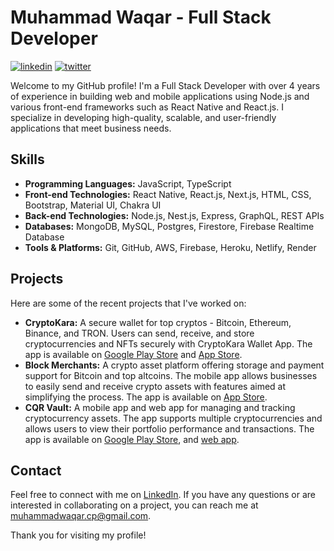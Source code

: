 # Muhammad Waqar - Full Stack Developer
[![linkedin](https://img.shields.io/badge/linkedin-0A66C2?style=for-the-badge&logo=linkedin&logoColor=white)](https://www.linkedin.com/in/muhammad-waqar-389085141/)
[![twitter](https://img.shields.io/badge/twitter-1DA1F2?style=for-the-badge&logo=twitter&logoColor=white)](https://twitter.com/_waqarilyas)



Welcome to my GitHub profile! I'm a Full Stack Developer with over 4 years of experience in building web and mobile applications using Node.js and various front-end frameworks such as React Native and React.js. I specialize in developing high-quality, scalable, and user-friendly applications that meet business needs.

## Skills

- **Programming Languages:** JavaScript, TypeScript
- **Front-end Technologies:** React Native, React.js, Next.js, HTML, CSS, Bootstrap, Material UI, Chakra UI
- **Back-end Technologies:** Node.js, Nest.js, Express, GraphQL, REST APIs
- **Databases:** MongoDB, MySQL, Postgres, Firestore, Firebase Realtime Database
- **Tools & Platforms:** Git, GitHub, AWS, Firebase, Heroku, Netlify, Render

## Projects

Here are some of the recent projects that I've worked on:

- **CryptoKara:** A secure wallet for top cryptos - Bitcoin, Ethereum, Binance, and TRON. Users can send, receive, and store cryptocurrencies and NFTs securely with CryptoKara Wallet App. The app is available on [Google Play Store](https://play.google.com/store/apps/details?id=com.cryptokara&hl=en&gl=US) and [App Store](https://apps.apple.com/us/app/cryptokara/id1574682003).
- **Block Merchants:** A crypto asset platform offering storage and payment support for Bitcoin and top altcoins. The mobile app allows businesses to easily send and receive crypto assets with features aimed at simplifying the process. The app is available on [App Store](https://apps.apple.com/us/app/block-merchants/id1574668097).
- **CQR Vault:** A mobile app and web app for managing and tracking cryptocurrency assets. The app supports multiple cryptocurrencies and allows users to view their portfolio performance and transactions. The app is available on [Google Play Store](https://play.google.com/store/apps/details?id=com.cqrvault&hl=en&gl=US), and [web app](https://cqrvault.org/).


## Contact

Feel free to connect with me on [LinkedIn](https://www.linkedin.com/in/muhammad-waqar-389085141/). If you have any questions or are interested in collaborating on a project, you can reach me at [muhammadwaqar.cp@gmail.com](mailto:muhammadwaqar.cp@gmail.com).

Thank you for visiting my profile!



